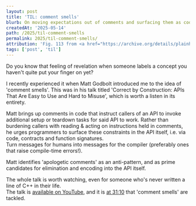 ```yaml
---
layout: post
title: 'TIL: comment smells'
blurb: On moving expectations out of comments and surfacing them as code.
createdAt: '2025-05-14'
path: /2025/til-comment-smells
permalink: 2025/til-comment-smells/
attribution: 'Fig. 113 from <a href="https://archive.org/details/plainhometalkabo00foot/page/n11/mode/2up" target="_blank"><em>Plain Home Talk</em> (1896)</a> by Edward B. Foote, out of copyright.'
tags: ['post', 'til']
---
```


<!-- markdownlint-disable MD033 no-inline-html -->

Do you know that feeling of revelation when someone labels a concept you haven't quite put
your finger on yet?

I recently experienced it when Matt Godbolt introduced me to the idea of 'comment smells'.
This was in his talk titled 'Correct by Construction: APIs That Are Easy to Use and Hard
to Misuse', which is worth a listen in its entirety.

Matt brings up comments in code that instruct callers of an API to invoke additional setup
or teardown tasks for said API to work.
Rather than burdening callers with reading & acting on instructions held in comments, he
urges programmers to surface these constraints in the API itself, i.e. via code, contracts
and function signatures.  
Turn messages for humans into messages for the compiler (preferably ones that raise
compile-time errors!).

Matt identifies 'apologetic comments' as an anti-pattern, and as prime candidates for
elimination and encoding into the API itself.

<!-- markdownlint-disable MD013 line-length -->

The whole talk is worth watching, even for someone who's never written a line of C++ in
their life.  
The talk is <a href="https://youtu.be/nLSm3Haxz0I" target="_blank">available on YouTube</a>,
and it is <a href="https://youtu.be/nLSm3Haxz0I?feature=shared&t=1870" target="_blank">at 31:10</a>
that 'comment smells' are tackled.
